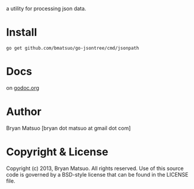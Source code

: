 [godoc.org]: http://go.pkgdoc.org/github.com/bmatsuo/go-jsontree/cmd/jsonpath/ "godoc.org"

a utility for processing json data.

Install
=======

    go get github.com/bmatsuo/go-jsontree/cmd/jsonpath

Docs
====

on [godoc.org][]

Author
======

Bryan Matsuo [bryan dot matsuo at gmail dot com]

Copyright & License
===================

Copyright (c) 2013, Bryan Matsuo.
All rights reserved.
Use of this source code is governed by a BSD-style license that can be
found in the LICENSE file.
